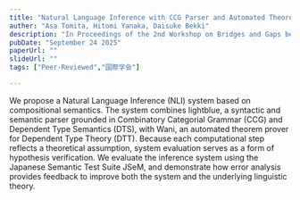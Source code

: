 ```yaml
---
title: "Natural Language Inference with CCG Parser and Automated Theorem Prover for DTS"
auther: "Asa Tomita, Hitomi Yanaka, Daisuke Bekki"
description: "In Proceedings of the 2nd Workshop on Bridges and Gaps between Formal and Computational Linguistics (BriGap-2)"
pubDate: "September 24 2025"
paperUrl: ""
slideUrl: ""
tags: ["Peer-Reviewed","国際学会"]

---
```

We propose a Natural Language Inference (NLI) system based on compositional semantics. 
The system combines lightblue, a syntactic and semantic parser grounded in Combinatory Categorial Grammar (CCG) and Dependent Type Semantics (DTS), with Wani, an automated theorem prover for Dependent Type Theory (DTT). 
Because each computational step reflects a theoretical assumption, system evaluation serves as a form of hypothesis verification. 
We evaluate the inference system using the Japanese Semantic Test Suite JSeM, and demonstrate how error analysis provides feedback to improve both the system and the underlying linguistic theory.